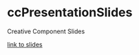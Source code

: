# ccPresentationSlides
Creative Component Slides

[link to slides](https://jzemmels.github.io/ccPresentationSlides/zemmelsCCpresentation.html)